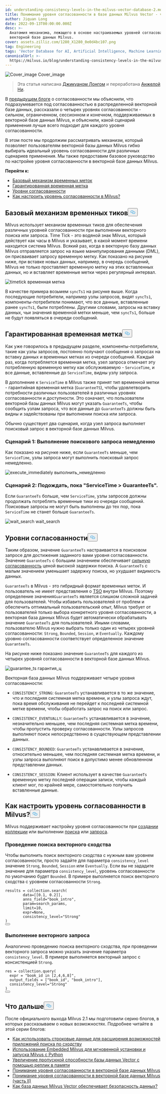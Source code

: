 ```yaml
---
id: understanding-consistency-levels-in-the-milvus-vector-database-2.md
title: Понимание уровня согласованности в базе данных Milvus Vector - часть II
author: Jiquan Long
date: 2022-09-13T00:00:00.000Z
desc: >-
  Анатомия механизма, лежащего в основе настраиваемых уровней согласованности в
  векторной базе данных Milvus.
cover: assets.zilliz.com/1280_X1280_0e0d4bc107.png
tag: Engineering
tags: 'Vector Database for AI, Artificial Intelligence, Machine Learning'
canonicalUrl: >-
  https://milvus.io/blog/understanding-consistency-levels-in-the-milvus-vector-database-2.md
---
```

<p>
  
   <span class="img-wrapper"> <img translate="no" src="https://assets.zilliz.com/1280_X1280_0e0d4bc107.png" alt="Cover_image" class="doc-image" id="cover_image" />
   </span> <span class="img-wrapper"> <span>Cover_image</span> </span></p>
<blockquote>
<p>Эта статья написана <a href="https://github.com/longjiquan">Джикуаном Лонгом</a> и переработана <a href="https://www.linkedin.com/in/yiyun-n-2aa713163/">Анжелой Ни</a>.</p>
</blockquote>
<p>В <a href="https://milvus.io/blog/understanding-consistency-levels-in-the-milvus-vector-database.md">предыдущем блоге</a> о согласованности мы объяснили, что подразумевается под согласованностью в распределенной векторной базе данных, рассказали о четырех уровнях согласованности - сильном, ограниченном, сессионном и конечном, поддерживаемых в векторной базе данных Milvus, и объяснили, какой сценарий применения лучше всего подходит для каждого уровня согласованности.</p>
<p>В этом посте мы продолжим рассматривать механизм, который позволяет пользователям векторной базы данных Milvus гибко выбирать идеальный уровень согласованности для различных сценариев применения. Мы также предоставим базовое руководство по настройке уровня согласованности в векторной базе данных Milvus.</p>
<p><strong>Перейти к:</strong></p>
<ul>
<li><a href="#The-underlying-time-tick-mechanism">Базовый механизм временных меток</a></li>
<li><a href="#Guarantee-timestamp">Гарантированная временная метка</a></li>
<li><a href="#Consistency-levels">Уровни согласованности</a></li>
<li><a href="#How-to-tune-consistency-level-in-Milvus">Как настроить уровень согласованности в Milvus?</a></li>
</ul>
<h2 id="The-underlying-time-tick-mechanism" class="common-anchor-header">Базовый механизм временных тиков<button data-href="#The-underlying-time-tick-mechanism" class="anchor-icon" translate="no">
      <svg translate="no"
        aria-hidden="true"
        focusable="false"
        height="20"
        version="1.1"
        viewBox="0 0 16 16"
        width="16"
      >
        <path
          fill="#0092E4"
          fill-rule="evenodd"
          d="M4 9h1v1H4c-1.5 0-3-1.69-3-3.5S2.55 3 4 3h4c1.45 0 3 1.69 3 3.5 0 1.41-.91 2.72-2 3.25V8.59c.58-.45 1-1.27 1-2.09C10 5.22 8.98 4 8 4H4c-.98 0-2 1.22-2 2.5S3 9 4 9zm9-3h-1v1h1c1 0 2 1.22 2 2.5S13.98 12 13 12H9c-.98 0-2-1.22-2-2.5 0-.83.42-1.64 1-2.09V6.25c-1.09.53-2 1.84-2 3.25C6 11.31 7.55 13 9 13h4c1.45 0 3-1.69 3-3.5S14.5 6 13 6z"
        ></path>
      </svg>
    </button></h2><p>Milvus использует механизм временных тиков для обеспечения различных уровней согласованности при выполнении векторного поиска или запроса. Time Tick - это водяной знак Milvus, который действует как часы в Milvus и указывает, в какой момент времени находится система Milvus. Всякий раз, когда в векторную базу данных Milvus отправляется запрос на языке манипулирования данными (DML), он присваивает запросу временную метку. Как показано на рисунке ниже, при вставке новых данных, например, в очередь сообщений, Milvus не только проставляет временную метку на этих вставленных данных, но и вставляет временные метки через регулярный интервал.</p>
<p>
  
   <span class="img-wrapper"> <img translate="no" src="https://assets.zilliz.com/timetick_b395df9804.png" alt="timetick" class="doc-image" id="timetick" />
   </span> <span class="img-wrapper"> <span>временная метка</span> </span></p>
<p>В качестве примера возьмем <code translate="no">syncTs1</code> на рисунке выше. Когда последующие потребители, например узлы запросов, видят <code translate="no">syncTs1</code>, компоненты-потребители понимают, что все данные, вставленные ранее <code translate="no">syncTs1</code>, были потреблены. Другими словами, запросы на вставку данных, чьи значения временной метки меньше, чем <code translate="no">syncTs1</code>, больше не будут появляться в очереди сообщений.</p>
<h2 id="Guarantee-Timestamp" class="common-anchor-header">Гарантированная временная метка<button data-href="#Guarantee-Timestamp" class="anchor-icon" translate="no">
      <svg translate="no"
        aria-hidden="true"
        focusable="false"
        height="20"
        version="1.1"
        viewBox="0 0 16 16"
        width="16"
      >
        <path
          fill="#0092E4"
          fill-rule="evenodd"
          d="M4 9h1v1H4c-1.5 0-3-1.69-3-3.5S2.55 3 4 3h4c1.45 0 3 1.69 3 3.5 0 1.41-.91 2.72-2 3.25V8.59c.58-.45 1-1.27 1-2.09C10 5.22 8.98 4 8 4H4c-.98 0-2 1.22-2 2.5S3 9 4 9zm9-3h-1v1h1c1 0 2 1.22 2 2.5S13.98 12 13 12H9c-.98 0-2-1.22-2-2.5 0-.83.42-1.64 1-2.09V6.25c-1.09.53-2 1.84-2 3.25C6 11.31 7.55 13 9 13h4c1.45 0 3-1.69 3-3.5S14.5 6 13 6z"
        ></path>
      </svg>
    </button></h2><p>Как уже говорилось в предыдущем разделе, компоненты-потребители, такие как узлы запросов, постоянно получают сообщения о запросах на вставку данных и временных метках из очереди сообщений. Каждый раз, когда потребляется временная метка, узел запроса отмечает эту потребленную временную метку как обслуживаемую - <code translate="no">ServiceTime</code>, и все данные, вставленные до <code translate="no">ServiceTime</code>, видны узлу запроса.</p>
<p>В дополнение к <code translate="no">ServiceTime</code> в Milvus также принят тип временной метки - гарантийная временная метка (<code translate="no">GuaranteeTS</code>), чтобы удовлетворить потребности различных пользователей в различных уровнях согласованности и доступности. Это означает, что пользователи векторной базы данных Milvus могут указать <code translate="no">GuaranteeTs</code>, чтобы сообщить узлам запроса, что все данные до <code translate="no">GuaranteeTs</code> должны быть видны и задействованы при выполнении поиска или запроса.</p>
<p>Обычно существует два сценария, когда узел запроса выполняет поисковый запрос в векторной базе данных Milvus.</p>
<h3 id="Scenario-1-Execute-search-request-immediately" class="common-anchor-header">Сценарий 1: Выполнение поискового запроса немедленно</h3><p>Как показано на рисунке ниже, если <code translate="no">GuaranteeTs</code> меньше, чем <code translate="no">ServiceTime</code>, узлы запроса могут выполнить поисковый запрос немедленно.</p>
<p>
  
   <span class="img-wrapper"> <img translate="no" src="https://assets.zilliz.com/execute_immediately_dd1913775d.png" alt="execute_immediately" class="doc-image" id="execute_immediately" />
   </span> <span class="img-wrapper"> <span>выполнить_немедленно</span> </span></p>
<h3 id="Scenario-2-Wait-till-ServiceTime--GuaranteeTs" class="common-anchor-header">Сценарий 2: Подождать, пока "ServiceTime &gt; GuaranteeTs".</h3><p>Если <code translate="no">GuaranteeTs</code> больше, чем <code translate="no">ServiceTime</code>, узлы запросов должны продолжать потреблять временные тики из очереди сообщений. Поисковые запросы не могут быть выполнены до тех пор, пока <code translate="no">ServiceTime</code> не станет больше <code translate="no">GuaranteeTs</code>.</p>
<p>
  
   <span class="img-wrapper"> <img translate="no" src="https://assets.zilliz.com/wait_search_f09a2f6cf9.png" alt="wait_search" class="doc-image" id="wait_search" />
   </span> <span class="img-wrapper"> <span>wait_search</span> </span></p>
<h2 id="Consistency-Levels" class="common-anchor-header">Уровни согласованности<button data-href="#Consistency-Levels" class="anchor-icon" translate="no">
      <svg translate="no"
        aria-hidden="true"
        focusable="false"
        height="20"
        version="1.1"
        viewBox="0 0 16 16"
        width="16"
      >
        <path
          fill="#0092E4"
          fill-rule="evenodd"
          d="M4 9h1v1H4c-1.5 0-3-1.69-3-3.5S2.55 3 4 3h4c1.45 0 3 1.69 3 3.5 0 1.41-.91 2.72-2 3.25V8.59c.58-.45 1-1.27 1-2.09C10 5.22 8.98 4 8 4H4c-.98 0-2 1.22-2 2.5S3 9 4 9zm9-3h-1v1h1c1 0 2 1.22 2 2.5S13.98 12 13 12H9c-.98 0-2-1.22-2-2.5 0-.83.42-1.64 1-2.09V6.25c-1.09.53-2 1.84-2 3.25C6 11.31 7.55 13 9 13h4c1.45 0 3-1.69 3-3.5S14.5 6 13 6z"
        ></path>
      </svg>
    </button></h2><p>Таким образом, значение <code translate="no">GuaranteeTs</code> настраивается в поисковом запросе для достижения заданного вами уровня согласованности. Значение <code translate="no">GuaranteeTs</code> с большим значением обеспечивает <a href="https://milvus.io/blog/understanding-consistency-levels-in-the-milvus-vector-database.md#Strong">сильную согласованность</a> ценой высокой задержки поиска. А <code translate="no">GuaranteeTs</code> с малым значением уменьшает задержку поиска, но ухудшает видимость данных.</p>
<p><code translate="no">GuaranteeTs</code> в Milvus - это гибридный формат временных меток. И пользователь не имеет представления о <a href="https://github.com/milvus-io/milvus/blob/master/docs/design_docs/20211214-milvus_hybrid_ts.md">TSO</a> внутри Milvus. Поэтому определение значения<code translate="no">GuaranteeTs</code> является слишком сложной задачей для пользователей. Чтобы избавить пользователей от проблем и обеспечить оптимальный пользовательский опыт, Milvus требует от пользователей только выбора конкретного уровня согласованности, а векторная база данных Milvus будет автоматически обрабатывать значение <code translate="no">GuaranteeTs</code> для пользователей. Иными словами, пользователю Milvus нужно выбрать только один из четырех уровней согласованности: <code translate="no">Strong</code>, <code translate="no">Bounded</code>, <code translate="no">Session</code>, и <code translate="no">Eventually</code>. Каждому уровню согласованности соответствует определенное значение <code translate="no">GuaranteeTs</code>.</p>
<p>На рисунке ниже показано значение <code translate="no">GuaranteeTs</code> для каждого из четырех уровней согласованности в векторной базе данных Milvus.</p>
<p>
  
   <span class="img-wrapper"> <img translate="no" src="https://assets.zilliz.com/guarantee_ts_f4b3e119d3.png" alt="guarantee_ts" class="doc-image" id="guarantee_ts" />
   </span> <span class="img-wrapper"> <span>гарантия_ц</span> </span></p>
<p>Векторная база данных Milvus поддерживает четыре уровня согласованности:</p>
<ul>
<li><p><code translate="no">CONSISTENCY_STRONG</code>: <code translate="no">GuaranteeTs</code> устанавливается в то же значение, что и последняя системная метка времени, и узлы запроса ждут, пока время обслуживания не перейдет к последней системной метке времени, чтобы обработать запрос на поиск или запрос.</p></li>
<li><p><code translate="no">CONSISTENCY_EVENTUALLY</code>: <code translate="no">GuaranteeTs</code> устанавливается в значение, незначительно меньшее, чем последняя системная метка времени, чтобы пропустить проверку согласованности. Узлы запросов выполняют поиск непосредственно в существующем представлении данных.</p></li>
<li><p><code translate="no">CONSISTENCY_BOUNDED</code>: <code translate="no">GuaranteeTs</code> устанавливается в значение, относительно меньшее, чем последняя системная метка времени, и узлы запроса выполняют поиск в допустимо менее обновленном представлении данных.</p></li>
<li><p><code translate="no">CONSISTENCY_SESSION</code>: Клиент использует в качестве <code translate="no">GuaranteeTs</code> временную метку последней операции записи, чтобы каждый клиент мог, по крайней мере, самостоятельно получить вставленные данные.</p></li>
</ul>
<h2 id="How-to-tune-consistency-level-in-Milvus" class="common-anchor-header">Как настроить уровень согласованности в Milvus?<button data-href="#How-to-tune-consistency-level-in-Milvus" class="anchor-icon" translate="no">
      <svg translate="no"
        aria-hidden="true"
        focusable="false"
        height="20"
        version="1.1"
        viewBox="0 0 16 16"
        width="16"
      >
        <path
          fill="#0092E4"
          fill-rule="evenodd"
          d="M4 9h1v1H4c-1.5 0-3-1.69-3-3.5S2.55 3 4 3h4c1.45 0 3 1.69 3 3.5 0 1.41-.91 2.72-2 3.25V8.59c.58-.45 1-1.27 1-2.09C10 5.22 8.98 4 8 4H4c-.98 0-2 1.22-2 2.5S3 9 4 9zm9-3h-1v1h1c1 0 2 1.22 2 2.5S13.98 12 13 12H9c-.98 0-2-1.22-2-2.5 0-.83.42-1.64 1-2.09V6.25c-1.09.53-2 1.84-2 3.25C6 11.31 7.55 13 9 13h4c1.45 0 3-1.69 3-3.5S14.5 6 13 6z"
        ></path>
      </svg>
    </button></h2><p>Milvus поддерживает настройку уровня согласованности при <a href="https://milvus.io/docs/v2.1.x/create_collection.md">создании коллекции</a> или выполнении <a href="https://milvus.io/docs/v2.1.x/search.md">поиска</a> или <a href="https://milvus.io/docs/v2.1.x/query.md">запроса</a>.</p>
<h3 id="Conduct-a-vector-similarity-search" class="common-anchor-header">Проведение поиска векторного сходства</h3><p>Чтобы выполнить поиск векторного сходства с нужным вам уровнем согласованности, просто задайте для параметра <code translate="no">consistency_level</code> значение <code translate="no">Strong</code>, <code translate="no">Bounded</code>, <code translate="no">Session</code> или <code translate="no">Eventually</code>. Если вы не зададите значение для параметра <code translate="no">consistency_level</code>, уровень согласованности по умолчанию будет <code translate="no">Bounded</code>. В примере выполняется поиск векторного сходства с уровнем согласованности <code translate="no">Strong</code>.</p>
<pre><code translate="no">results = collection.search(
        data=[[0.1, 0.2]], 
        anns_field=<span class="hljs-string">&quot;book_intro&quot;</span>, 
        param=search_params, 
        <span class="hljs-built_in">limit</span>=10, 
        <span class="hljs-built_in">expr</span>=None,
        consistency_level=<span class="hljs-string">&quot;Strong&quot;</span>
)
<button class="copy-code-btn"></button></code></pre>
<h3 id="Conduct-a-vector-query" class="common-anchor-header">Выполнение векторного запроса</h3><p>Аналогично проведению поиска векторного сходства, при проведении векторного запроса можно указать значение параметра <code translate="no">consistency_level</code>. В примере выполняется векторный запрос с консистенцией <code translate="no">Strong</code>.</p>
<pre><code translate="no">res = collection.query(
  <span class="hljs-built_in">expr</span> = <span class="hljs-string">&quot;book_id in [2,4,6,8]&quot;</span>, 
  output_fields = [<span class="hljs-string">&quot;book_id&quot;</span>, <span class="hljs-string">&quot;book_intro&quot;</span>],
  consistency_level=<span class="hljs-string">&quot;Strong&quot;</span>
)
<button class="copy-code-btn"></button></code></pre>
<h2 id="Whats-next" class="common-anchor-header">Что дальше<button data-href="#Whats-next" class="anchor-icon" translate="no">
      <svg translate="no"
        aria-hidden="true"
        focusable="false"
        height="20"
        version="1.1"
        viewBox="0 0 16 16"
        width="16"
      >
        <path
          fill="#0092E4"
          fill-rule="evenodd"
          d="M4 9h1v1H4c-1.5 0-3-1.69-3-3.5S2.55 3 4 3h4c1.45 0 3 1.69 3 3.5 0 1.41-.91 2.72-2 3.25V8.59c.58-.45 1-1.27 1-2.09C10 5.22 8.98 4 8 4H4c-.98 0-2 1.22-2 2.5S3 9 4 9zm9-3h-1v1h1c1 0 2 1.22 2 2.5S13.98 12 13 12H9c-.98 0-2-1.22-2-2.5 0-.83.42-1.64 1-2.09V6.25c-1.09.53-2 1.84-2 3.25C6 11.31 7.55 13 9 13h4c1.45 0 3-1.69 3-3.5S14.5 6 13 6z"
        ></path>
      </svg>
    </button></h2><p>После официального выхода Milvus 2.1 мы подготовили серию блогов, в которых рассказываем о новых возможностях. Подробнее читайте в этой серии блогов:</p>
<ul>
<li><a href="https://milvus.io/blog/2022-08-08-How-to-use-string-data-to-empower-your-similarity-search-applications.md">Как использовать строковые данные для расширения возможностей приложений поиска по сходству</a></li>
<li><a href="https://milvus.io/blog/embedded-milvus.md">Использование Embedded Milvus для мгновенной установки и запуска Milvus с Python</a></li>
<li><a href="https://milvus.io/blog/in-memory-replicas.md">Увеличение пропускной способности базы данных Vector с помощью реплик в памяти</a></li>
<li><a href="https://milvus.io/blog/understanding-consistency-levels-in-the-milvus-vector-database.md">Понимание уровня согласованности в векторной базе данных Milvus</a></li>
<li><a href="https://milvus.io/blog/understanding-consistency-levels-in-the-milvus-vector-database-2.md">Понимание уровня согласованности в векторной базе данных Milvus (часть II)</a></li>
<li><a href="https://milvus.io/blog/data-security.md">Как база данных Milvus Vector обеспечивает безопасность данных?</a></li>
</ul>
